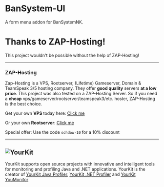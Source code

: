 # BanSystem-UI
A form menu addon for BanSystemNK.

# Thanks to ZAP-Hosting!
This project wouldn't be possible without the help of ZAP-Hosting!
***
### ZAP-Hosting
Zap-Hosting is a VPS, Rootserver, (Lifetime) Gameserver, Domain & TeamSpeak 3/5 hosting company. They offer **good quality** servers **at a low price**. This project was also tested on a ZAP-Hosting Server. So if you need a **cheap** vps/gameserver/rootserver/teamspeak3/etc. hoster, ZAP-Hosting is the best choice.

Get your own **VPS** today here: [Click me](https://zap-hosting.com/schdowvps)

Or your own **Rootserver**: [Click me](https://zap-hosting.com/schdowrootserver)

Special offer:
Use the code `schdow-10` for a 10% discount 
***

![YourKit](https://www.yourkit.com/images/yklogo.png)
------
YourKit supports open source projects with innovative and intelligent tools
for monitoring and profiling Java and .NET applications.
YourKit is the creator of [YourKit Java Profiler](https://www.yourkit.com/java/profiler/),
[YourKit .NET Profiler](https://www.yourkit.com/.net/profiler/")
and [YourKit YouMonitor](https://www.yourkit.com/youmonitor/)
